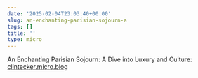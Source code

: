 ```yaml
---
date: '2025-02-04T23:03:40+00:00'
slug: an-enchanting-parisian-sojourn-a
tags: []
title: ''
type: micro
---
```


An Enchanting Parisian Sojourn: A Dive into Luxury and Culture: [clintecker.micro.blog](https://clintecker.micro.blog/2025/02/04/paris-holiday-with-a-luxury.html)
